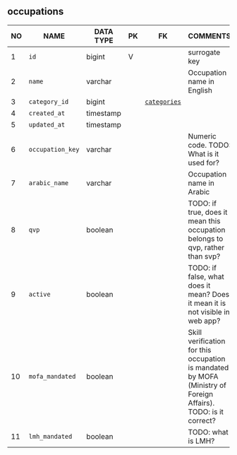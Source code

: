 
occupations
----------------------------


NO | NAME | DATA TYPE | PK | FK | COMMENTS
---|------|-----------|----|----|-------------------
1|`id` | bigint | V |  | surrogate key
2|`name` | varchar |  |  | Occupation name in English
3|`category_id` | bigint |  | [`categories`](categories.md) | 
4|`created_at` | timestamp |  |  | 
5|`updated_at` | timestamp |  |  | 
6|`occupation_key` | varchar |  |  | Numeric code. TODO: What is it used for?
7|`arabic_name` | varchar |  |  | Occupation name in Arabic
8|`qvp` | boolean |  |  | TODO: if true, does it mean this occupation belongs to qvp, rather than svp?
9|`active` | boolean |  |  | TODO: if false, what does it mean? Does it mean it is not visible in web app?
10|`mofa_mandated` | boolean |  |  | Skill verification for this occupation is mandated by MOFA (Ministry of Foreign Affairs). TODO: is it correct?
11|`lmh_mandated` | boolean |  |  | TODO: what is LMH?
